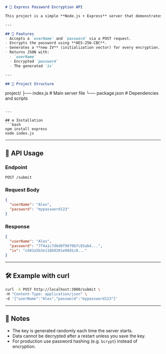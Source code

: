 ```markdown
# 🔐 Express Password Encryption API

This project is a simple **Node.js + Express** server that demonstrates how to encrypt user passwords using the **AES-256-CBC** algorithm from Node's built-in **crypto** module.  

---

## 🚀 Features
- Accepts a `userName` and `password` via a POST request.
- Encrypts the password using **AES-256-CBC**.
- Generates a **new IV** (initialization vector) for every encryption.
- Returns JSON with:
  - `userName`
  - Encrypted `password`
  - The generated `iv`

---

## 📂 Project Structure
```

project/
├── index.js       # Main server file
└── package.json   # Dependencies and scripts

````

---

## ⚙️ Installation
```bash
npm install express
node index.js
````

---

## 📡 API Usage

### Endpoint

```
POST /submit
```

### Request Body

```json
{
  "userName": "Alex",
  "password": "mypassword123"
}
```

### Response

```json
{
  "userName": "Alex",
  "password": "7f4a1c7d6d8f98f0b7c83ab4...",
  "iv": "cd42a5b3e118b9201e98d1c8..."
}
```

---

## 🛠️ Example with curl

```bash
curl -X POST http://localhost:3000/submit \
-H "Content-Type: application/json" \
-d '{"userName":"Alex","password":"mypassword123"}'
```

---

## 📌 Notes

* The key is generated randomly each time the server starts.
* Data cannot be decrypted after a restart unless you save the key.
* For production use password hashing (e.g. `bcrypt`) instead of encryption.
